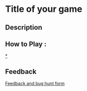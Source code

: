 # Title of your game

## Description

## How to Play :
[*](my_game.exe)
## Feedback
[Feedback and bug hunt form](https://docs.google.com/forms/d/e/1FAIpQLSefFPZ1SJ8atVumTOhOq-VDOWo9eOpYoSrkraK55V2S7-l_cQ/viewform?usp=sf_link)

